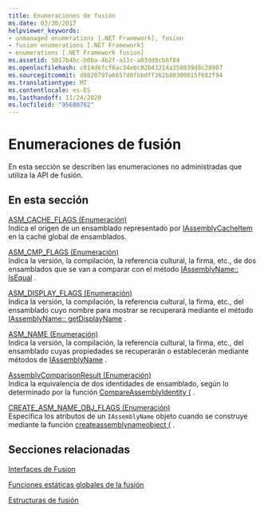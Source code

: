 ```yaml
---
title: Enumeraciones de fusión
ms.date: 03/30/2017
helpviewer_keywords:
- unmanaged enumerations [.NET Framework], fusion
- fusion enumerations [.NET Framework]
- enumerations [.NET Framework fusion]
ms.assetid: 5817b4bc-b0ba-4b2f-a11c-a03dd8cb8f84
ms.openlocfilehash: c014d6fcf8ac34ebc82b43214a358039d8c28907
ms.sourcegitcommit: d8020797a6657d0fbbdff362b80300815f682f94
ms.translationtype: MT
ms.contentlocale: es-ES
ms.lasthandoff: 11/24/2020
ms.locfileid: "95688762"
---
```

# <a name="fusion-enumerations"></a>Enumeraciones de fusión

En esta sección se describen las enumeraciones no administradas que utiliza la API de fusión.  
  
## <a name="in-this-section"></a>En esta sección  

 [ASM_CACHE_FLAGS (Enumeración)](asm-cache-flags-enumeration.md)  
 Indica el origen de un ensamblado representado por [IAssemblyCacheItem](iassemblycacheitem-interface.md) en la caché global de ensamblados.  
  
 [ASM_CMP_FLAGS (Enumeración)](asm-cmp-flags-enumeration.md)  
 Indica la versión, la compilación, la referencia cultural, la firma, etc., de dos ensamblados que se van a comparar con el método [IAssemblyName:: IsEqual](iassemblyname-isequal-method.md) .  
  
 [ASM_DISPLAY_FLAGS (Enumeración)](asm-display-flags-enumeration.md)  
 Indica la versión, la compilación, la referencia cultural, la firma, etc., del ensamblado cuyo nombre para mostrar se recuperará mediante el método [IAssemblyName:: getDisplayName](iassemblyname-getdisplayname-method.md) .  
  
 [ASM_NAME (Enumeración)](asm-name-enumeration.md)  
 Indica la versión, la compilación, la referencia cultural, la firma, etc., del ensamblado cuyas propiedades se recuperarán o establecerán mediante métodos de [IAssemblyName](iassemblyname-interface.md) .  
  
 [AssemblyComparisonResult (Enumeración)](assemblycomparisonresult-enumeration.md)  
 Indica la equivalencia de dos identidades de ensamblado, según lo determinado por la función [CompareAssemblyIdentity (](compareassemblyidentity-function.md) .  
  
 [CREATE_ASM_NAME_OBJ_FLAGS (Enumeración)](create-asm-name-obj-flags-enumeration.md)  
 Especifica los atributos de un `IAssemblyName` objeto cuando se construye mediante la función [createassemblynameobject (](createassemblynameobject-function.md) .  
  
## <a name="related-sections"></a>Secciones relacionadas  

 [Interfaces de Fusion](fusion-interfaces.md)  
  
 [Funciones estáticas globales de la fusión](fusion-global-static-functions.md)  
  
 [Estructuras de fusión](fusion-structures.md)
